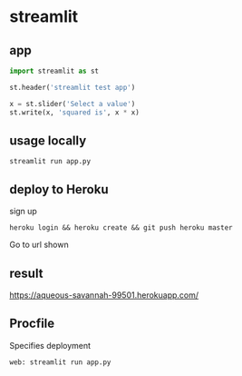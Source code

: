 # streamlit

## app

```python
import streamlit as st

st.header('streamlit test app')

x = st.slider('Select a value')
st.write(x, 'squared is', x * x)

```

## usage locally

```
streamlit run app.py
```

## deploy to Heroku

sign up

```
heroku login && heroku create && git push heroku master
```
Go to url shown

## result

https://aqueous-savannah-99501.herokuapp.com/

## Procfile

Specifies deployment

```
web: streamlit run app.py
```

